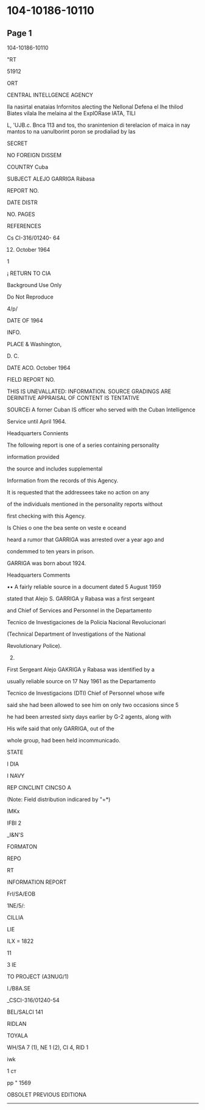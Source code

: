 # 104-10186-10110

## Page 1

104-10186-10110

"RT

51912

ORT

CENTRAL INTELLGENCE AGENCY

Ila nasirtal enataias Infornitos alecting the Nellonal Defena el lhe thilod Biates vilala lhe melaina al the ExplORase lATA, TILI

L, 'UJB.c. Bnca 113 and tos, tho sranintenion di terelacion of maica in nay mantos to na uanulborint poron se prodialiad by las

SECRET

NO FOREIGN DISSEM

COUNTRY Cuba

SUBJECT ALEJO GARRIGA Rábasa

REPORT NO.

DATE DISTR

NO. PAGES

REFERENCES

Cs CI-316/01240- 64

12. October 1964

1

¡ RETURN TO CIA

Background Use Only

Do Not Reproduce

4/р/

DATE OF 1964

INFO.

PLACE & Washington,

D. C.

DATE ACO. October 1964

FIELD REPORT NO.

THIS IS UNEVALLATED: INFORMATION. SOURCE GRADINGS ARE DERINITIVE APPRAISAL OF CONTENT IS TENTATIVE

SOURCEi A forner Cuban IS officer who served with the Cuban Intelligence

Service until April 1964.

Headquarters Connients

The following report is one of a series containing personality

information provided

the source and includes supplemental

Information from the records of this Agency.

It is requested that the addressees take no action on any

of the individuals mentioned in the personality reports without

first checking with this Agency.

Is Chies o one the bea sente on veste e oceand

heard a rumor that GARRIGA was arrested over a year ago and

condemmed to ten years in prison.

GARRIGA was born about 1924.

Headquarters Comments

•• A fairly reliable source in a document dated 5 August 1959

stated that Alejo S. GARRIGA y Rabasa was a first sergeant

and Chief of Services and Personnel in the Departamento

Tecnico de Investigaciones de la Policia Nacional Revolucionari

(Technical Department of Investigations of the National

Revolutionary Police).

2.

First Sergeant Alejo GAKRIGA y Rabasa was identified by a

usually reliable source on 17 Nay 1961 as the Departamento

Tecnico de Investigacions (DTI) Chief of Personnel whose wife

said she had been allowed to see him on only two occasions since 5

he had been arrested sixty days earlier by G-2 agents, along with

His wife said that only GARRIGA, out of the

whole group, had been held incommunicado.

STATE

I DIA

I NAVY

REP CINCLINT CINCSO A

(Note: Field distribution indicared by "=*)

IMKx

IFBI 2

_I&N'S

FORMATON

REPO

RT

INFORMATION REPORT

FrI/SA/EOB

1NE/5/:

CILLIA

LIE

ILX = 1822

11

3 IE

TO PROJECT (A3NUG/1)

I./B8A.SE

_CSCI-316/01240-54

BEL/SALCI 141

RIDLAN

TOYALA

WH/SA 7 (1), NE 1 (2), CI 4, RID 1

iwk

1 ст

pp " 1569

OBSOLET PREVIOUS EDITIONA

---

